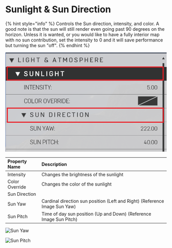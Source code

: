 # Sunlight & Sun Direction

{% hint style="info" %}
Controls the Sun direction, intensity, and color. A good note is that the sun will still render even going past 90 degrees on the horizon. Unless it is wanted, or you would like to have a fully interior map with no sun contribution, set the intensity to 0 and it will save performance but turning the sun "off".
{% endhint %}

![Sunlight Properties](../../.gitbook/assets/images/lighting/sunlight-properties.png)

|Property Name|Description|
|:-- | :--|
|Intensity|Changes the brightness of the sunlight|
|Color Override|Changes the color of the sunlight|
|Sun Direction||
|Sun Yaw|Cardinal direction sun position (Left and Right) (Reference Image Sun Yaw)|
|Sun Pitch|Time of day sun position (Up and Down) (Reference Image Sun Pitch)|

![Sun Yaw](https://imgur.com/NcQdm97.gif)

![Sun Pitch](https://imgur.com/nvM147b.gif)
